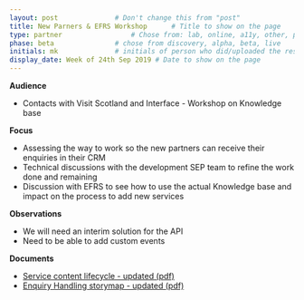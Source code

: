 ```yaml
---
layout: post              # Don't change this from "post"
title: New Parners & EFRS Workshop      # Title to show on the page
type: partner                 # Chose from: lab, online, a11y, other, partner
phase: beta               # chose from discovery, alpha, beta, live
initials: mk              # initials of person who did/uploaded the research
display_date: Week of 24th Sep 2019 # Date to show on the page
---
```


**Audience**
- Contacts with Visit Scotland and Interface - Workshop on Knowledge base

**Focus**
- Assessing the way to work so the new partners can receive their enquiries in their CRM
- Technical discussions with the development SEP team to refine the work done and remaining
- Discussion with EFRS to see how to use the actual Knowledge base and impact on the process to add new services

**Observations**
- We will need an interim solution for the API
- Need to be able to add custom events

**Documents**
- [ Service content lifecycle - updated (pdf) ](../files/SEP-%20Knowledge%20base%20-%20Story%20map%20-%20version%20on%202019-09-19.pdf)
- [ Enquiry Handling storymap - updated (pdf) ](../files/SEP%20-%20Enquiry%20handling%20-%20High%20level%20storymap%20-%20last%20update%2026092019.pdf)
